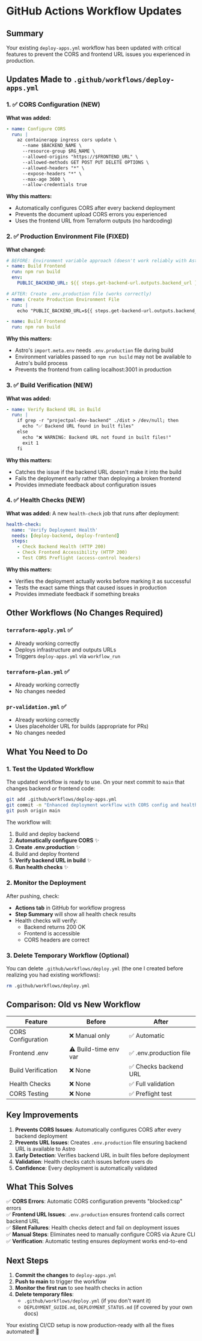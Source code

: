 # GitHub Actions Workflow Updates

## Summary

Your existing `deploy-apps.yml` workflow has been updated with critical features to prevent the CORS and frontend URL issues you experienced in production.

## Updates Made to `.github/workflows/deploy-apps.yml`

### 1. ✅ CORS Configuration (NEW)

**What was added:**
```yaml
- name: Configure CORS
  run: |
    az containerapp ingress cors update \
      --name $BACKEND_NAME \
      --resource-group $RG_NAME \
      --allowed-origins "https://$FRONTEND_URL" \
      --allowed-methods GET POST PUT DELETE OPTIONS \
      --allowed-headers "*" \
      --expose-headers "*" \
      --max-age 3600 \
      --allow-credentials true
```

**Why this matters:**
- Automatically configures CORS after every backend deployment
- Prevents the document upload CORS errors you experienced
- Uses the frontend URL from Terraform outputs (no hardcoding)

### 2. ✅ Production Environment File (FIXED)

**What changed:**
```yaml
# BEFORE: Environment variable approach (doesn't work reliably with Astro)
- name: Build Frontend
  run: npm run build
  env:
    PUBLIC_BACKEND_URL: ${{ steps.get-backend-url.outputs.backend_url }}

# AFTER: Create .env.production file (works correctly)
- name: Create Production Environment File
  run: |
    echo "PUBLIC_BACKEND_URL=${{ steps.get-backend-url.outputs.backend_url }}" > .env.production

- name: Build Frontend
  run: npm run build
```

**Why this matters:**
- Astro's `import.meta.env` needs `.env.production` file during build
- Environment variables passed to `npm run build` may not be available to Astro's build process
- Prevents the frontend from calling localhost:3001 in production

### 3. ✅ Build Verification (NEW)

**What was added:**
```yaml
- name: Verify Backend URL in Build
  run: |
    if grep -r "projectpal-dev-backend" ./dist > /dev/null; then
      echo "✅ Backend URL found in built files"
    else
      echo "❌ WARNING: Backend URL not found in built files!"
      exit 1
    fi
```

**Why this matters:**
- Catches the issue if the backend URL doesn't make it into the build
- Fails the deployment early rather than deploying a broken frontend
- Provides immediate feedback about configuration issues

### 4. ✅ Health Checks (NEW)

**What was added:**
A new `health-check` job that runs after deployment:

```yaml
health-check:
  name: 'Verify Deployment Health'
  needs: [deploy-backend, deploy-frontend]
  steps:
    - Check Backend Health (HTTP 200)
    - Check Frontend Accessibility (HTTP 200)
    - Test CORS Preflight (access-control headers)
```

**Why this matters:**
- Verifies the deployment actually works before marking it as successful
- Tests the exact same things that caused issues in production
- Provides immediate feedback if something breaks

## Other Workflows (No Changes Required)

### `terraform-apply.yml` ✅
- Already working correctly
- Deploys infrastructure and outputs URLs
- Triggers `deploy-apps.yml` via `workflow_run`

### `terraform-plan.yml` ✅
- Already working correctly
- No changes needed

### `pr-validation.yml` ✅
- Already working correctly
- Uses placeholder URL for builds (appropriate for PRs)
- No changes needed

## What You Need to Do

### 1. Test the Updated Workflow

The updated workflow is ready to use. On your next commit to `main` that changes backend or frontend code:

```bash
git add .github/workflows/deploy-apps.yml
git commit -m "Enhanced deployment workflow with CORS config and health checks"
git push origin main
```

The workflow will:
1. Build and deploy backend
2. **Automatically configure CORS** ✨
3. **Create .env.production** ✨
4. Build and deploy frontend
5. **Verify backend URL in build** ✨
6. **Run health checks** ✨

### 2. Monitor the Deployment

After pushing, check:
- **Actions tab** in GitHub for workflow progress
- **Step Summary** will show all health check results
- Health checks will verify:
  - Backend returns 200 OK
  - Frontend is accessible
  - CORS headers are correct

### 3. Delete Temporary Workflow (Optional)

You can delete `.github/workflows/deploy.yml` (the one I created before realizing you had existing workflows):

```bash
rm .github/workflows/deploy.yml
```

## Comparison: Old vs New Workflow

| Feature | Before | After |
|---------|--------|-------|
| CORS Configuration | ❌ Manual only | ✅ Automatic |
| Frontend .env | ⚠️ Build-time env var | ✅ .env.production file |
| Build Verification | ❌ None | ✅ Checks backend URL |
| Health Checks | ❌ None | ✅ Full validation |
| CORS Testing | ❌ None | ✅ Preflight test |

## Key Improvements

1. **Prevents CORS Issues**: Automatically configures CORS after every backend deployment
2. **Prevents URL Issues**: Creates `.env.production` file ensuring backend URL is available to Astro
3. **Early Detection**: Verifies backend URL in built files before deployment
4. **Validation**: Health checks catch issues before users do
5. **Confidence**: Every deployment is automatically validated

## What This Solves

✅ **CORS Errors**: Automatic CORS configuration prevents "blocked:csp" errors  
✅ **Frontend URL Issues**: `.env.production` ensures frontend calls correct backend URL  
✅ **Silent Failures**: Health checks detect and fail on deployment issues  
✅ **Manual Steps**: Eliminates need to manually configure CORS via Azure CLI  
✅ **Verification**: Automatic testing ensures deployment works end-to-end

## Next Steps

1. **Commit the changes** to `deploy-apps.yml`
2. **Push to main** to trigger the workflow
3. **Monitor the first run** to see health checks in action
4. **Delete temporary files**:
   - `.github/workflows/deploy.yml` (if you don't want it)
   - `DEPLOYMENT_GUIDE.md`, `DEPLOYMENT_STATUS.md` (if covered by your own docs)

Your existing CI/CD setup is now production-ready with all the fixes automated! 🚀
